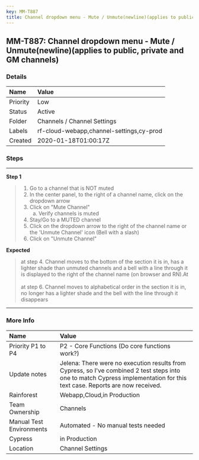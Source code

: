 ```yaml
---
key: MM-T887
title: Channel dropdown menu - Mute / Unmute(newline)(applies to public, private and GM channels)
---
```


## MM-T887: Channel dropdown menu - Mute / Unmute(newline)(applies to public, private and GM channels)

### Details

| Name     | Value                                    |
| :------- | :--------------------------------------- |
| Priority | Low                                      |
| Status   | Active                                   |
| Folder   | Channels / Channel Settings              |
| Labels   | rf-cloud-webapp,channel-settings,cy-prod |
| Created  | 2020-01-18T01:00:17Z                     |

### Steps

<hr/>

**Step 1**

> <article><ol><li>Go to a channel that is NOT muted</li><li>In the center panel, to the right of a channel name, click on the dropdown arrow</li><li>Click on "Mute Channel"<ol style="list-style-type:lower-alpha"><li>Verify channels is muted</li></ol></li><li>Stay/Go to a MUTED channel</li><li>Click on the dropdown arrow to the right of the channel name or the 'Unmute Channel' icon (Bell with a slash)</li><li>Click on "Unmute Channel"</li></ol></article>

**Expected**

> <article>at step 4. Channel moves to the bottom of the section it is in, has a lighter shade than unmuted channels and a bell with a line through it is displayed to the right of the channel name (on browser and RN).At <br /><br />at step 6. Channel moves to alphabetical order in the section it is in, no longer has a lighter shade and the bell with the line through it disappears</article>

<hr/>

### More Info

| Name                     | Value                                                                                                                                                                      |
| :----------------------- | :------------------------------------------------------------------------------------------------------------------------------------------------------------------------- |
| Priority P1 to P4        | P2 - Core Functions (Do core functions work?)                                                                                                                              |
| Update notes             | Jelena: There were no execution results from Cypress, so I've combined 2 test steps into one to match Cypress implementation for this text case. Reports are now received. |
| Rainforest               | Webapp,Cloud,in Production                                                                                                                                                 |
| Team Ownership           | Channels                                                                                                                                                                   |
| Manual Test Environments | Automated - No manual tests needed                                                                                                                                         |
| Cypress                  | in Production                                                                                                                                                              |
| Location                 | Channel Settings                                                                                                                                                           |
